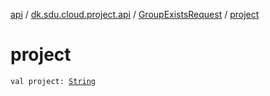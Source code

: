 [api](../../index.md) / [dk.sdu.cloud.project.api](../index.md) / [GroupExistsRequest](index.md) / [project](./project.md)

# project

`val project: `[`String`](https://kotlinlang.org/api/latest/jvm/stdlib/kotlin/-string/index.html)